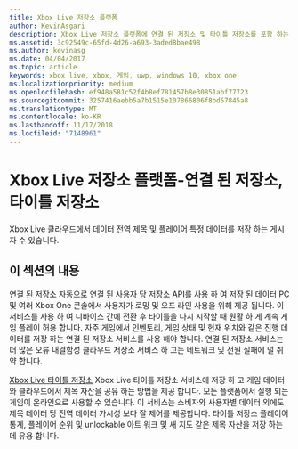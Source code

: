 ```yaml
---
title: Xbox Live 저장소 플랫폼
author: KevinAsgari
description: Xbox Live 저장소 플랫폼에 연결 된 저장소 및 타이틀 저장소를 포함 하는 방법을 알아봅니다.
ms.assetid: 3c92549c-65fd-4d26-a693-3aded8bae498
ms.author: kevinasg
ms.date: 04/04/2017
ms.topic: article
keywords: xbox live, xbox, 게임, uwp, windows 10, xbox one
ms.localizationpriority: medium
ms.openlocfilehash: ef948a581c52f4b8ef781457b8e30851abf77723
ms.sourcegitcommit: 3257416aebb5a7b1515e107866806f8bd57845a8
ms.translationtype: MT
ms.contentlocale: ko-KR
ms.lasthandoff: 11/17/2018
ms.locfileid: "7148961"
---
```

# <a name="xbox-live-storage-platform---connected-storage-title-storage"></a>Xbox Live 저장소 플랫폼-연결 된 저장소, 타이틀 저장소

Xbox Live 클라우드에서 데이터 전역 제목 및 플레이어 특정 데이터를 저장 하는 게시자 수 있습니다.

## <a name="in-this-section"></a>이 섹션의 내용

[연결 된 저장소](connected-storage/connected-storage-overview.md) 자동으로 연결 된 사용자 당 저장소 API를 사용 하 여 저장 된 데이터 PC 및 여러 Xbox One 콘솔에서 사용자가 로밍 및 오프 라인 사용을 위해 제공 됩니다. 이 서비스를 사용 하 여 디바이스 간에 전환 후 타이틀을 다시 시작할 때 원활 하 게 계속 게임 플레이 허용 합니다. 자주 게임에서 인벤토리, 게임 상태 및 현재 위치와 같은 진행 데이터를 저장 하는 연결 된 저장소 서비스를 사용 해야 합니다. 연결 된 저장소 서비스는 더 많은 오류 내결함성 클라우드 저장소 서비스 하 고는 네트워크 및 전원 실패에 덜 취약 합니다.

[Xbox Live 타이틀 저장소](xbox-live-title-storage/xbox-live-title-storage.md) Xbox Live 타이틀 저장소 서비스에 저장 하 고 게임 데이터와 클라우드에서 제목 자산을 공유 하는 방법을 제공 합니다. 모든 플랫폼에서 실행 되는 게임이 온라인으로 사용할 수 있습니다. 이 서비스는 소비자와 사용자별 데이터 외에도 제목 데이터 당 전역 데이터 가시성 보다 잘 제어를 제공합니다. 타이틀 저장소 플레이어 통계, 플레이어 순위 및 unlockable 아트 워크 및 새 지도 같은 제목 자산을 저장 하는 데 유용 합니다.